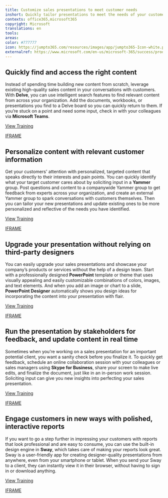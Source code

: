 ```yaml
---
title: Customize sales presentations to meet customer needs
inshort: Quickly tailor presentations to meet the needs of your customers.
contexts: office365,microsoft365
copyright: Microsoft
translations: en
tools: 
areas: 
color: #777777
icon: https://jumpto365.com/resources/images/app/jumpto365-Icon-white.png
externalref: https://www.microsoft.com/en-us/microsoft-365/success/productivitylibrary/customize-sales-presentations-to-meet-customer-needs
---
```


## Quickly find and access the right content

Instead of spending time building new content from scratch, leverage existing high-quality sales content in your conversations with customers. With **Delve**, you can use intelligent search features to find relevant content from across your organization. Add the documents, workbooks, or presentations you find to a Delve board so you can quickly return to them. If you’re stuck on a point and need some input, check in with your colleagues via **Microsoft Teams**.

[View Training](https://support.office.com/article/What-is-Office-Delve-1315665a-c6af-4409-a28d-49f8916878ca)

[IFRAME](https://www.microsoft.com/en-us/videoplayer/embed/RE1TrEK)

## Personalize content with relevant customer information

Get your customers' attention with personalized, targeted content that speaks directly to their interests and pain points. You can quickly identify what your target customer cares about by soliciting input in a **Yammer** group. Post questions and content to a companywide Yammer group to get feedback from experts across your organization, and create an external Yammer group to spark conversations with customers themselves. Then you can tailor your new presentations and update existing ones to be more personalized and reflective of the needs you have identified.

[View Training](https://support.office.com/article/Communicate-in-groups-52db606b-2f29-4a9a-8cbb-b43bf2a27d2e)

[IFRAME](https://www.microsoft.com/en-us/videoplayer/embed/RE1TubY)

## Upgrade your presentation without relying on third-party designers

You can easily upgrade your sales presentations and showcase your company’s products or services without the help of a design team. Start with a professionally designed **PowerPoint** template or theme that uses visually appealing and easily customizable combinations of colors, images, and text elements. And when you add an image or chart to a slide, **PowerPoint Designer** automatically shows you design ideas for incorporating the content into your presentation with flair.

[View Training](https://support.office.com/article/About-PowerPoint-Designer-53c77d7b-dc40-45c2-b684-81415eac0617)

[IFRAME](https://www.microsoft.com/en-us/videoplayer/embed/RE1UEYT)

## Run the presentation by stakeholders for feedback, and update content in real time

Sometimes when you’re working on a sales presentation for an important potential client, you want a sanity check before you finalize it. To quickly get feedback, schedule an online collaboration session with your colleagues or sales managers using **Skype for Business**, share your screen to make live edits, and finalize the document, just like in an in-person work session. Soliciting input can give you new insights into perfecting your sales presentation.

[View Training](https://support.office.com/article/Skype-for-Business-2016-Quick-Start-2da94a13-6d16-4d67-adf3-439f2b946994)

[IFRAME](https://www.microsoft.com/en-us/videoplayer/embed/RE1TeCA)

## Engage customers in new ways with polished, interactive reports

If you want to go a step further in impressing your customers with reports that look professional and are easy to consume, you can use the built-in design engine in **Sway**, which takes care of making your reports look great. Sway is a user-friendly app for creating designer-quality presentations from anywhere, even from your smartphone or tablet. When you send your Sway to a client, they can instantly view it in their browser, without having to sign in or download anything.

[View Training](https://support.office.com/article/Getting-Started-with-Sway-2076C468-63F4-4A89-AE5F-424796714A8A)

[IFRAME](https://www.microsoft.com/en-us/videoplayer/embed/RE1TrEI)

